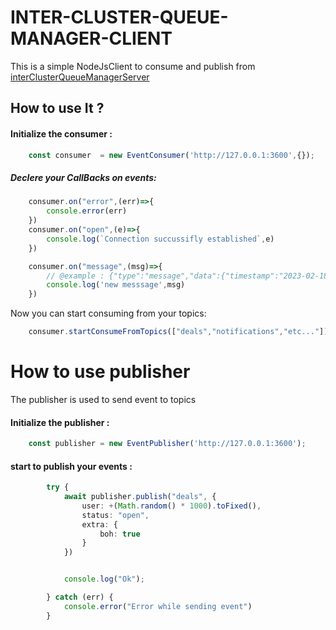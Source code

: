 # INTER-CLUSTER-QUEUE-MANAGER-CLIENT

This is a simple NodeJsClient to consume and publish from [interClusterQueueManagerServer](https://github.com/midoelhawy/inter-cluster-queue-manager)

## How to use It ?

####  Initialize the consumer  :

```typescript
    const consumer  = new EventConsumer('http://127.0.0.1:3600',{});
```

##### Declere your CallBacks on events:

```typescript
    consumer.on("error",(err)=>{
        console.error(err)
    })
    consumer.on("open",(e)=>{
        console.log(`Connection succussifly established`,e)
    })

    consumer.on("message",(msg)=>{
        // @example : {"type":"message","data":{"timestamp":"2023-02-18T11:24:44.679Z","event":{"user":"10"},"topic":"deals"},"lastEventId":"","origin":"http://127.0.0.1:3600"}
        console.log('new messsage',msg)
    })
```

Now you can start consuming from your topics:

```typescript
    consumer.startConsumeFromTopics(["deals","notifications","etc..."]);

```

# How to use publisher

The publisher is used to send event to topics

####  Initialize the publisher  :

```typescript
    const publisher = new EventPublisher('http://127.0.0.1:3600');
```

####  start to publish your events  :

```typescript
        try {
            await publisher.publish("deals", {
                user: +(Math.random() * 1000).toFixed(),
                status: "open",
                extra: {
                    boh: true
                }
            })


            console.log("Ok");

        } catch (err) {
            console.error("Error while sending event")
        }
```
